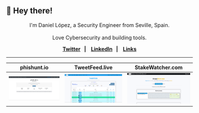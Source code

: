 ## 👋 Hey there! 
<div align="center">

  I'm Daniel López, a Security Engineer from Seville, Spain.
<br><br>
Love Cybersecurity and building tools.
  <br>
<p align="center">
    <b>
    <a href="https://twitter.com/0xDanielLopez">Twitter</a>&nbsp;&nbsp;&nbsp;|&nbsp;&nbsp;&nbsp;
    <a href="https://github.com/0xDanielLopez/TweetFeed_code">LinkedIn</a>&nbsp;&nbsp;&nbsp;|&nbsp;&nbsp;&nbsp;
    <a href="https://daniel.tools">Links</a>
    </b>
</p>
 <hr>

| phishunt.io | TweetFeed.live | StakeWatcher.com |
| ----------- | ----------------------- | ------------- |
| [<img src="phishunt.PNG" alt="phishunt.io" width="240">](https://phishunt.io/) | [<img src="TweetFeed.PNG" alt="TweetFeed.live" width="240">](https://tweetfeed.live) | [<img src="StakeWatcher.PNG" alt="StakeWatcher.com" width="240">](https://stakewatcher.com) |

</div>
